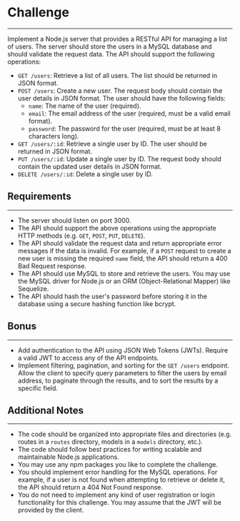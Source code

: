 # Challenge
---------

Implement a Node.js server that provides a RESTful API for managing a list of users. The server should store the users in a MySQL database and should validate the request data. The API should support the following operations:

-   `GET /users`: Retrieve a list of all users. The list should be returned in JSON format.
-   `POST /users`: Create a new user. The request body should contain the user details in JSON format. The user should have the following fields:
    -   `name`: The name of the user (required).
    -   `email`: The email address of the user (required, must be a valid email format).
    -   `password`: The password for the user (required, must be at least 8 characters long).
-   `GET /users/:id`: Retrieve a single user by ID. The user should be returned in JSON format.
-   `PUT /users/:id`: Update a single user by ID. The request body should contain the updated user details in JSON format.
-   `DELETE /users/:id`: Delete a single user by ID.

## Requirements
------------

-   The server should listen on port 3000.
-   The API should support the above operations using the appropriate HTTP methods (e.g. `GET`, `POST`, `PUT`, `DELETE`).
-   The API should validate the request data and return appropriate error messages if the data is invalid. For example, if a `POST` request to create a new user is missing the required `name` field, the API should return a 400 Bad Request response.
-   The API should use MySQL to store and retrieve the users. You may use the MySQL driver for Node.js or an ORM (Object-Relational Mapper) like Sequelize.
-   The API should hash the user's password before storing it in the database using a secure hashing function like bcrypt.

## Bonus
-----

-   Add authentication to the API using JSON Web Tokens (JWTs). Require a valid JWT to access any of the API endpoints.
-   Implement filtering, pagination, and sorting for the `GET /users` endpoint. Allow the client to specify query parameters to filter the users by email address, to paginate through the results, and to sort the results by a specific field.

## Additional Notes
----------------

-   The code should be organized into appropriate files and directories (e.g. routes in a `routes` directory, models in a `models` directory, etc.).
-   The code should follow best practices for writing scalable and maintainable Node.js applications.
-   You may use any npm packages you like to complete the challenge.
-   You should implement error handling for the MySQL operations. For example, if a user is not found when attempting to retrieve or delete it, the API should return a 404 Not Found response.
-   You do not need to implement any kind of user registration or login functionality for this challenge. You may assume that the JWT will be provided by the client.
